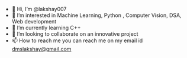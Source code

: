 - 👋 Hi, I’m @lakshay007
- 👀 I’m interested in Machine Learning, Python , Computer Vision, DSA, Web development
- 🌱 I’m currently learning C++
- 💞️ I’m looking to collaborate on an innovative project
- 📫 How to reach me you can reach me on my email id dmslakshay@gmail.com

<!---
lakshay007/lakshay007 is a ✨ special ✨ repository because its `README.md` (this file) appears on your GitHub profile.
You can click the Preview link to take a look at your changes.
--->
